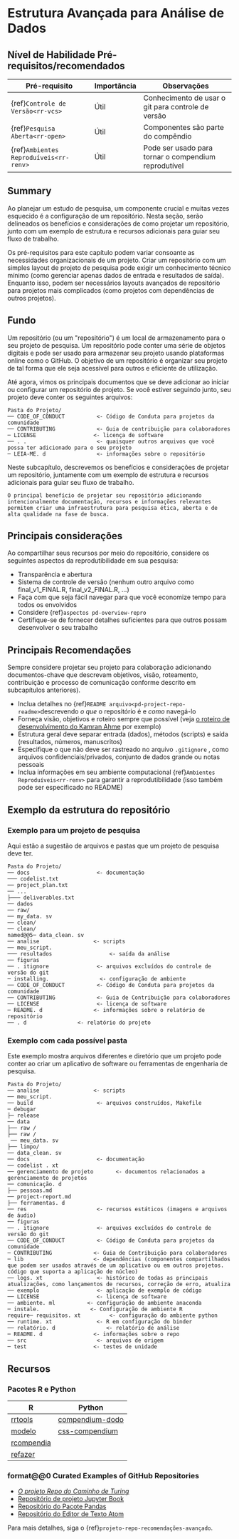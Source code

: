 # Estrutura Avançada para Análise de Dados

## Nível de Habilidade Pré-requisitos/recomendados

| Pré-requisito                                | Importância | Observações                                          |
| -------------------------------------------- | ----------- | ---------------------------------------------------- |
| {ref}`Controle de Versão<rr-vcs>`      | Útil        | Conhecimento de usar o git para controle de versão   |
| {ref}`Pesquisa Aberta<rr-open>`        | Útil        | Componentes são parte do compêndio                   |
| {ref}`Ambientes Reproduíveis<rr-renv>` | Útil        | Pode ser usado para tornar o compendium reprodutível |

## Summary

Ao planejar um estudo de pesquisa, um componente crucial e muitas vezes esquecido é a configuração de um repositório. Nesta seção, serão delineados os benefícios e considerações de como projetar um repositório, junto com um exemplo de estrutura e recursos adicionais para guiar seu fluxo de trabalho.

Os pré-requisitos para este capítulo podem variar consoante as necessidades organizacionais de um projeto. Criar um repositório com um simples layout de projeto de pesquisa pode exigir um conhecimento técnico mínimo (como gerenciar apenas dados de entrada e resultados de saída). Enquanto isso, podem ser necessários layouts avançados de repositório para projetos mais complicados (como projetos com dependências de outros projetos).

## Fundo

Um repositório (ou um "repositório") é um local de armazenamento para o seu projeto de pesquisa. Um repositório pode conter uma série de objetos digitais e pode ser usado para armazenar seu projeto usando plataformas online como o GitHub. O objetivo de um repositório é organizar seu projeto de tal forma que ele seja acessível para outros e eficiente de utilização.

Até agora, vimos os principais documentos que se deve adicionar ao iniciar ou configurar um repositório de projeto. Se você estiver seguindo junto, seu projeto deve conter os seguintes arquivos:

```
Pasta do Projeto/
── CODE_OF_CONDUCT          <- Código de Conduta para projetos da comunidade
── CONTRIBUTING             <- Guia de contribuição para colaboradores
─ LICENSE                  <- licença de software
── . .                      <- quaisquer outros arquivos que você possa ter adicionado para o seu projeto
─ LEIA-ME. d                <- informações sobre o repositório
```

Neste subcapítulo, descrevemos os benefícios e considerações de projetar um repositório, juntamente com um exemplo de estrutura e recursos adicionais para guiar seu fluxo de trabalho.

```{note}
O principal benefício de projetar seu repositório adicionando intencionalmente documentação, recursos e informações relevantes permitem criar uma infraestrutura para pesquisa ética, aberta e de alta qualidade na fase de busca.
```

## Principais considerações

Ao compartilhar seus recursos por meio do repositório, considere os seguintes aspectos da reprodutibilidade em sua pesquisa:

- Transparência e abertura
- Sistema de controle de versão (nenhum outro arquivo como final_v1_FINAL.R, final_v2_FINAL.R, ...)
- Faça com que seja fácil navegar para que você economize tempo para todos os envolvidos
- Considere {ref}`aspectos pd-overview-repro`
- Certifique-se de fornecer detalhes suficientes para que outros possam desenvolver o seu trabalho

## Principais Recomendações

Sempre considere projetar seu projeto para colaboração adicionando documentos-chave que descrevam objetivos, visão, roteamento, contribuição e processo de comunicação conforme descrito em subcapítulos anteriores).
- Inclua detalhes no {ref}`README arquivo<pd-project-repo-readme>`descrevendo _o que_ o repositório é e _como_ navegá-lo
- Forneça visão, objetivos e roteiro sempre que possível (veja [o roteiro de desenvolvimento do Kamran Ahme](https://github.com/kamranahmedse/developer-roadmap) por exemplo)
- Estrutura geral deve separar entrada (dados), métodos (scripts) e saída (resultados, números, manuscritos)
- Especifique o que não deve ser rastreado no arquivo `.gitignore` , como arquivos confidenciais/privados, conjunto de dados grande ou notas pessoais
- Inclua informações em seu ambiente computacional {ref}`Ambientes Reproduíveis<rr-renv>` para garantir a reprodutibilidade (isso também pode ser especificado no README)

## Exemplo da estrutura do repositório

### Exemplo para um projeto de pesquisa

Aqui estão a sugestão de arquivos e pastas que um projeto de pesquisa deve ter.

```
Pasta do Projeto/
── docs                     <- documentação
─── codelist.txt 
── project_plan.txt
── ...
├─── deliverables.txt
── dados
── raw/
── my_data. sv
── clean/
── clean/
named@@5─ data_clean. sv
── analise                 <- scripts
── meu_script.
─── resultados                  <- saída da análise     
── figuras
── . itignore               <- arquivos excluídos do controle de versão do git 
─ installing.                <- configuração de ambiente
── CODE_OF_CONDUCT          <- Código de Conduta para projetos da comunidade
── CONTRIBUTING             <- Guia de Contribuição para colaboradores
── LICENSE                  <- licença de software
─ README. d                <- informações sobre o relatório de repositório
── . d                <- relatório do projeto
```

### Exemplo com cada possível pasta

Este exemplo mostra arquivos diferentes e diretório que um projeto pode conter ao criar um aplicativo de software ou ferramentas de engenharia de pesquisa.

```
Pasta do Projeto/                        
── analise                 <- scripts
── meu_script.
── build                    <- arquivos construídos, Makefile
─ debugar
├─ release
── data
├── raw /
├── raw / 
 ── meu_data. sv
├── limpo/
── data_clean. sv
── docs                     <- documentação
── codelist . xt 
── gerenciamento de projeto       <- documentos relacionados a gerenciamento de projetos
── comunicação. d
├── pessoas.md
── project-report.md
├── ferramentas. d
── res                      <- recursos estáticos (imagens e arquivos de áudio)
── figuras
── . itignore               <- arquivos excluídos do controle de versão do git 
── CODE_OF_CONDUCT          <- Código de Conduta para projetos da comunidade
─ CONTRIBUTING             <- Guia de Contribuição para colaboradores
─ lib                      <- dependências (componentes compartilhados que podem ser usados através de um aplicativo ou em outros projetos. código que suporta a aplicação de núcleo)
── logs. xt                 <- histórico de todas as principais atualizações, como lançamentos de recursos, correção de erro, atualiza
── exemplo                  <- aplicação de exemplo de código
── LICENSE                  <- licença de software
── ambiente. ml          <- configuração de ambiente anaconda   
─ instale.                <- Configuração de ambiente R
require─ requisitos. xt         <- configuração do ambiente python
── runtime. xt              <- R em configuração do binder
── relatório. d                <- relatório de análise
─ README. d                <- informações sobre o repo
── src                      <- arquivos de origem
─ test                     <- testes de unidade  
```

## Recursos

### Pacotes R e Python

| R                                                                 | Python                                                       |
| ----------------------------------------------------------------- | ------------------------------------------------------------ |
| [rrtools](https://annakrystalli.me/rrresearch/10_compendium.html) | [compendium-dodo](https://pypi.org/project/compendium-dodo/) |
| [modelo](https://github.com/Pakillo/template)                     | [css-compendium](https://pypi.org/project/ccs-compendium/)   |
| [rcompendia](https://github.com/FRBCesab/rcompendium)             |                                                              |
| [refazer](https://github.com/richfitz/remake)                     |                                                              |

### format@@0 Curated Examples of GitHub Repositories

- [_O projeto Repo do Caminho de Turing_](https://github.com/alan-turing-institute/the-turing-way)
- [Repositório de projeto Jupyter Book](https://github.com/executablebooks/jupyter-book)
- [Repositório do Pacote Pandas](https://github.com/pandas-dev/pandas)
- [Repositório do Editor de Texto Atom](https://github.com/atom/atom)

Para mais detalhes, siga o {ref}`projeto-repo-recomendações-avançado`.
